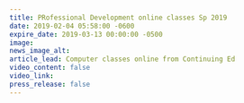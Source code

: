 ```yaml
---
title: PRofessional Development online classes Sp 2019
date: 2019-02-04 05:58:00 -0600
expire_date: 2019-03-13 00:00:00 -0500
image:
news_image_alt:
article_lead: Computer classes online from Continuing Ed
video_content: false
video_link:
press_release: false
---
```

